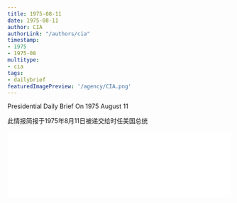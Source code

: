 ```yaml
---
title: 1975-08-11
date: 1975-08-11
author: CIA 
authorLink: "/authors/cia"
timestamp: 
- 1975
- 1975-08
multitype: 
- cia
tags: 
- dailybrief
featuredImagePreview: '/agency/CIA.png'
---
```



Presidential Daily Brief On 1975 August 11

此情报简报于1975年8月11日被递交给时任美国总统

<!--more-->





<div id="over" style="width:100%; overflow:hidden"> <iframe id="sFrame" name="sFrame" frameborder="no" border="0"  allowfullscreen marginwidth="0" scrolling="no" src = " /CIA/1975-08-11.html "  style = " position:absulute; width: 806px; top: 300;" > </iframe> </div>